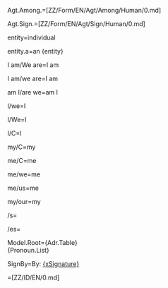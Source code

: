 Agt.Among.=[ZZ/Form/EN/Agt/Among/Human/0.md]

Agt.Sign.=[ZZ/Form/EN/Agt/Sign/Human/0.md]

entity=individual

entity.a=an {entity}

I am/We are=I am

I am/we are=I am

am I/are we=am I

I/we=I

I/We=I

I/C=I

my/C=my

me/C=me

me/we=me

me/us=me

my/our=my

/s=<b></b>

/es=<b></b>

Model.Root={Adr.Table}<br>{Pronoun.List}

SignBy=By: <u>{xSignature}</u>

=[ZZ/ID/EN/0.md]